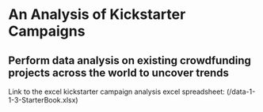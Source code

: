 # An Analysis of Kickstarter Campaigns
Perform data analysis on existing crowdfunding projects across the world to uncover trends
---
Link to the excel kickstarter campaign analysis excel spreadsheet: (/data-1-1-3-StarterBook.xlsx)
